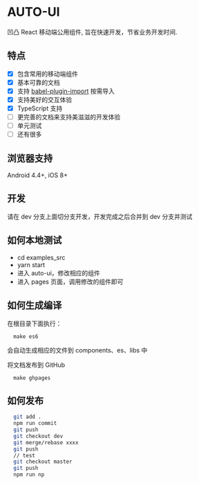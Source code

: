 # AUTO-UI

凹凸 React 移动端公用组件, 旨在快速开发，节省业务开发时间.

## 特点

- [x] 包含常用的移动端组件
- [x] 基本可靠的文档
- [x] 支持 [babel-plugin-import](https://github.com/ant-design/babel-plugin-import) 按需导入
- [x] 支持美好的交互体验
- [x] TypeScript 支持
- [ ] 更完善的文档来支持美滋滋的开发体验
- [ ] 单元测试
- [ ] 还有很多

## 浏览器支持

Android 4.4+, iOS 8+

## 开发

请在 dev 分支上面切分支开发，开发完成之后合并到 dev 分支并测试

## 如何本地测试

- cd examples_src
- yarn start
- 进入 auto-ui，修改相应的组件
- 进入 pages 页面，调用修改的组件即可

## 如何生成编译

在根目录下面执行：

```
  make es6
```

会自动生成相应的文件到 components、es、libs 中

将文档发布到 GitHub

```
  make ghpages
```

## 如何发布

```bash
  git add .
  npm run commit
  git push
  git checkout dev
  git merge/rebase xxxx
  git push
  // test
  git checkout master
  git push
  npm run np
```
